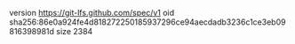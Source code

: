 version https://git-lfs.github.com/spec/v1
oid sha256:86e0a924fe4d818272250185937296ce94aecdadb3236c1ce3eb09816398981d
size 2384
